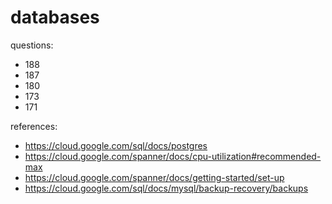 # databases

questions:
- 188
- 187
- 180
- 173
- 171

references:
- https://cloud.google.com/sql/docs/postgres
- https://cloud.google.com/spanner/docs/cpu-utilization#recommended-max
- https://cloud.google.com/spanner/docs/getting-started/set-up
- https://cloud.google.com/sql/docs/mysql/backup-recovery/backups

